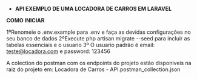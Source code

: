 

- **API EXEMPLO DE UMA LOCADORA DE CARROS EM LARAVEL**


**COMO INICIAR**

1ºRenomeie o .env.example para .env e faça as devidas configurações no seu banco de dados
2ºExecute php artisan migrate --seed para incluir as tabelas essenciais e o usuario 
3º O usuario padrão é email: teste@locadora.com e password: 123456

A colection do postman com os endpoints do projeto estão disponiveis na raiz do projeto em: Locadora de Carros - API.postman_collection.json








